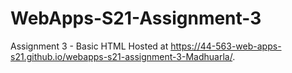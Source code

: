 # WebApps-S21-Assignment-3
Assignment 3 - Basic HTML
Hosted at https://44-563-web-apps-s21.github.io/webapps-s21-assignment-3-Madhuarla/.
